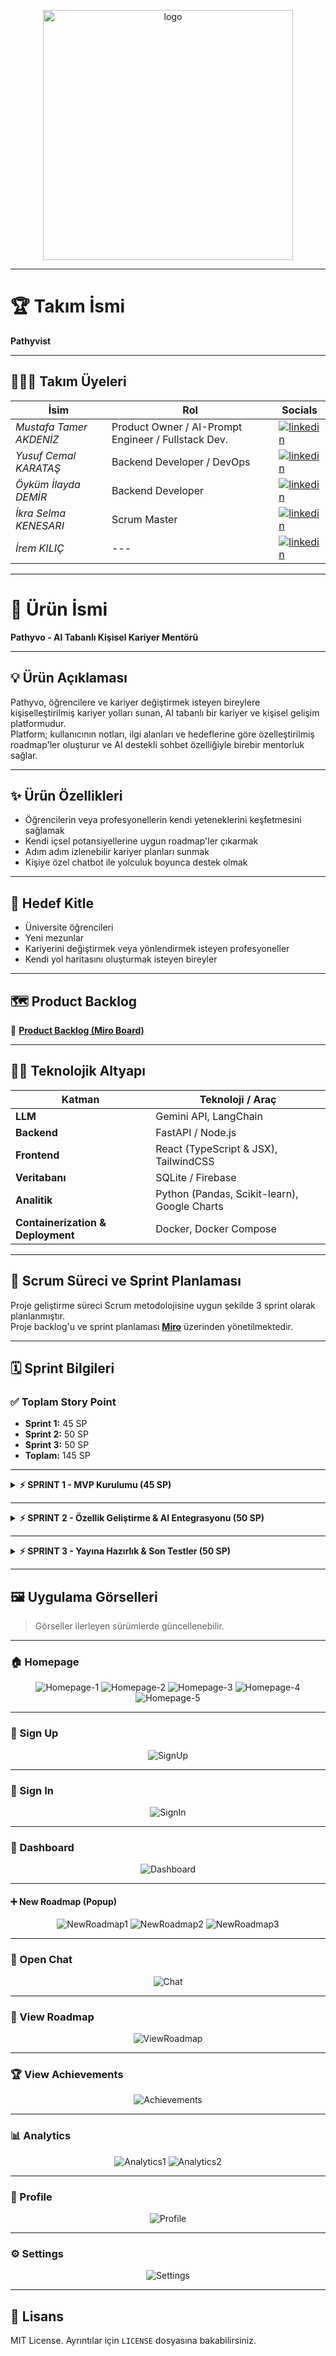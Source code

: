 <p align="center">
     <img src="https://github.com/user-attachments/assets/90ead193-6d6d-4333-8237-4d10f5de5440" alt="logo" width="400"/>
</p>

---

# 🏆 Takım İsmi

**Pathyvist**

---

## 🧑‍🤝‍🧑 Takım Üyeleri

| İsim                    | Rol                                                 | Socials                                                                                                                                                          |
| ----------------------- | --------------------------------------------------- | ---------------------------------------------------------------------------------------------------------------------------------------------------------------- |
| _Mustafa Tamer AKDENİZ_ | Product Owner / AI-Prompt Engineer / Fullstack Dev. | [![linkedin](https://github.com/user-attachments/assets/3baa645a-33bc-4786-8327-cb0f92356f0a)](https://www.linkedin.com/in/tamerakdeniz/)                        |
| _Yusuf Cemal KARATAŞ_   | Backend Developer / DevOps                          | [![linkedin](https://github.com/user-attachments/assets/3baa645a-33bc-4786-8327-cb0f92356f0a)](https://www.linkedin.com/in/yusuf-cemal-karatas/)                 |
| _Öyküm İlayda DEMİR_    | Backend Developer                                   | [![linkedin](https://github.com/user-attachments/assets/3baa645a-33bc-4786-8327-cb0f92356f0a)](https://www.linkedin.com/in/öyküm-ilayda-demir-5a7aba2a0/)        |
| _İkra Selma KENESARI_   | Scrum Master                                        | [![linkedin](https://github.com/user-attachments/assets/3baa645a-33bc-4786-8327-cb0f92356f0a)](https://www.linkedin.com/in/ikraselma1)                           |
| _İrem KILIÇ_            | ---                                                 | [![linkedin](https://github.com/user-attachments/assets/3baa645a-33bc-4786-8327-cb0f92356f0a)](https://www.linkedin.com/in/irem-k%C4%B1l%C4%B1%C3%A7-18757a256/) |

---

# 🚀 Ürün İsmi

**Pathyvo - AI Tabanlı Kişisel Kariyer Mentörü**

---

## 💡 Ürün Açıklaması

Pathyvo, öğrencilere ve kariyer değiştirmek isteyen bireylere kişiselleştirilmiş kariyer yolları sunan, AI tabanlı bir kariyer ve kişisel gelişim platformudur.  
Platform; kullanıcının notları, ilgi alanları ve hedeflerine göre özelleştirilmiş roadmap'ler oluşturur ve AI destekli sohbet özelliğiyle birebir mentorluk sağlar.

---

## ✨ Ürün Özellikleri

- Öğrencilerin veya profesyonellerin kendi yeteneklerini keşfetmesini sağlamak
- Kendi içsel potansiyellerine uygun roadmap'ler çıkarmak
- Adım adım izlenebilir kariyer planları sunmak
- Kişiye özel chatbot ile yolculuk boyunca destek olmak

---

## 🎯 Hedef Kitle

- Üniversite öğrencileri
- Yeni mezunlar
- Kariyerini değiştirmek veya yönlendirmek isteyen profesyoneller
- Kendi yol haritasını oluşturmak isteyen bireyler

---

## 🗺️ Product Backlog

🔗 **[Product Backlog (Miro Board)](https://miro.com/app/live-embed/uXjVIkGKydQ=/?embedMode=view_only_without_ui&moveToViewport=-3790%2C-427%2C7123%2C3550&embedId=848849262162)**

---

## 👨‍💻 Teknolojik Altyapı

| Katman                            | Teknoloji / Araç                             |
| --------------------------------- | -------------------------------------------- |
| **LLM**                           | Gemini API, LangChain                        |
| **Backend**                       | FastAPI / Node.js                            |
| **Frontend**                      | React (TypeScript & JSX), TailwindCSS        |
| **Veritabanı**                    | SQLite / Firebase                            |
| **Analitik**                      | Python (Pandas, Scikit-learn), Google Charts |
| **Containerization & Deployment** | Docker, Docker Compose                       |

---

## 💼 Scrum Süreci ve Sprint Planlaması

Proje geliştirme süreci Scrum metodolojisine uygun şekilde 3 sprint olarak planlanmıştır.  
Proje backlog'u ve sprint planlaması **[Miro](https://miro.com/app/live-embed/uXjVIkGKydQ=/?embedMode=view_only_without_ui&moveToViewport=-3790%2C-427%2C7123%2C3550&embedId=848849262162)** üzerinden yönetilmektedir.

---

## 🗓 Sprint Bilgileri

### ✅ Toplam Story Point

- **Sprint 1:** 45 SP
- **Sprint 2:** 50 SP
- **Sprint 3:** 50 SP
- **Toplam:** 145 SP

---

<details>
<summary><strong>⚡️ SPRINT 1 - MVP Kurulumu (45 SP)</strong></summary>

### 🎯 Sprint Amacı

- Minimum Viable Product (MVP) altyapısını kurmak
- Temel kullanıcı akışını hazırlamak

### 🛠️ Ana Görevler

- Proje yapısının kurulumu (Frontend & Backend)
- Landing page tasarımı ve geliştirmesi
- Dashboard temel layout geliştirmesi
- LLM entegrasyonlarının temel API bağlantıları
- Temel kullanıcı kayıt ve oturum işlemleri
- Roadmap placeholder yapısı
- Chat sisteminin temel ekran tasarımı ve dummy veri entegrasyonu

### ✍🏻 Sprint Notları

- Sprint başlangıcında kapsam ve öncelikler netleştirildi.
- Backend ve frontend entegrasyonu için temel bağlantılar kuruldu.
- Kullanılan teknolojiler ve kullanım alanları:
  - **Python (FastAPI)**: Backend API geliştirmesi ve iş mantığı
  - **React (TypeScript)**: Kullanıcı arayüzü geliştirmesi
  - **TailwindCSS**: Hızlı ve esnek arayüz tasarımı
  - **SQLite**: Prototip veri saklama ve hızlı kurulum için hafif veritabanı
  - **JWT Token Authentication**: Kullanıcı kimlik doğrulama ve oturum yönetimi
- Proje yönetimi ve süreç takibi için **GitHub Projects** kullanılmasına karar verildi.
- Sprint planlama, roadmap ve task detaylandırma süreçlerinde **Miro** aktif şekilde kullanıldı.
- Planlanan işlerin büyük çoğunluğu başarıyla tamamlandı, bazı küçük görevler ikinci sprint’e devredildi.
- Ekip içi iletişim düzenli **Daily Scrum** toplantılarıyla (Google Meet) sürdürüldü, ayrıca anlık koordinasyon için WhatsApp grubu kullanıldı.

### 🎯 Sprint Tahmini Story Point

- Toplam: **45 SP**

### ✅ Sprint Tamamlama Mantığı

Sprint 1, planlanan 45 SP'nin %70'inden fazlası tamamlanarak başarıyla sonlandırılmıştır.  
Tamamlanamayan işler sonraki sprint'e taşınmış, bu sayede akışın sürekliliği korunmuştur.  
Tamamlama ölçütü; önceden belirlenen fonksiyonların çalışır ve test edilebilir olmasıdır.

### ✅ Çıktılar

- Çalışan ilk versiyon dashboard
- Bağlantılı dummy chat akışı
- Örnek roadmap görüntüleme

### 🤝🏻 Daily Scrum

Daily Scrum toplantıları Google Meet üzerinden yapılmaktadır.  
Günlük WhatsApp yazışmaları ve toplantı kayıtları [Google Drive](https://drive.google.com/drive/folders/1Owg14139fcCrq8VjDjp0u50jFioauFm0?usp=sharing)’da toplanmaktadır.

### 🖼️ Sprint Board Görselleri

<p align="center">
  <img src="https://github.com/user-attachments/assets/294b1f48-672f-4a9a-b2a0-ed24adebe3f0" alt="Sprint-1 Dashboard"/><br>
  <sub>🔎 Sprint 1 planlama ve görevlerin board görünümü</sub>
</p>

---

<p align="center">
  <img src="https://github.com/user-attachments/assets/a305e1c5-b413-45b0-afa1-863e876c92ec" alt="End of the Sprint-1"/><br>
  <sub>✅ Sprint 1 tamamlandıktan sonraki son durum</sub>
</p>

### 🧐 Sprint Review

Sprint Review toplantısına Mustafa Tamer Akdeniz, Yusuf Cemal Karataş, Öyküm İlayda Demir, İkra Selma Kenesarı ve İrem Kılıç katılmıştır.  
Toplantıda, sprint çıktıları ve genel ilerleme değerlendirilmiştir. Güncel tasarım ve projenin gidişatı ekip ve paydaşlar tarafından beğenilmiş, mevcut yön üzerinde devam edilmesine karar verilmiştir.  
Tamamlanamayan görevler, öncelikli olarak 2. sprint’e devredilmiştir. Ayrıca, eklenmesi gereken yeni özellikler ve çıkarılması planlanan özellikler üzerine konuşulmuş ve bu konularda yeni task'lar tanımlanmıştır.

### 🔄 Sprint Retrospective

Sprint Retrospective oturumunda; ekip, tamamlanamayan görevlerin 2. sprint'te öncelikli olarak ele alınacağını belirtmiştir.  
Özellikle frontend geliştirmelerinin hızlandırılması ve backend entegrasyonu test edilebilirliğinin artırılması için çalışmaya hazır bir yapı oluşturulması kararlaştırılmıştır.  
Görev dağılımı konusunda herhangi bir değişikliğe gidilmemiş, mevcut dağılımın yeterli olduğu vurgulanmıştır.  
2. sprint için tasarım ve genel planlama konuşulmuş, motivasyon yüksek şekilde yeni sprint'e geçilmesine karar verilmiştir.

---

### 🚀 Ürüne Eklenen Özellikler (Sprint Sonu Ekran Görüntüleri)

<p align="center">
  <img src="https://github.com/user-attachments/assets/84da9e0a-2d8d-41a8-b7ca-a626a3d7665b">
</p>

<p align="center">
  <img src="https://github.com/user-attachments/assets/cfc603e9-348c-4468-a7a8-7d0a976e57c7">
</p>

<p align="center">
  <img src="https://github.com/user-attachments/assets/49b670ea-7b2a-491a-81c9-0da0153c753a">
</p>

<p align="center">
  <img src="https://github.com/user-attachments/assets/f394003f-4745-43b9-afad-1ef4aba304ba">
</p>

<p align="center">
  <img src="https://github.com/user-attachments/assets/c0b02632-22d0-4e40-83cd-60b0ad9fbc56">
</p>

<p align="center">
  <img src="https://github.com/user-attachments/assets/d326fd99-dd34-4f86-9ed6-0714596c63ed">
</p>

<p align="center">
  <img src="https://github.com/user-attachments/assets/7cf4e55d-af3f-4d25-8515-c8eb5f9700f8">
</p>

<p align="center">
  <img src="https://github.com/user-attachments/assets/b5f3ca51-7850-4e86-bbba-a93d63a3a89f">
</p>

</details>

---

<details>
<summary><strong>⚡️ SPRINT 2 - Özellik Geliştirme & AI Entegrasyonu (50 SP)</strong></summary>

### 🎯 Sprint Amacı

- AI tabanlı öneri ve roadmap akışını devreye almak
- Kullanıcı etkileşimini artıracak fonksiyonları aktif hale getirmek

### 🛠️ Ana Görevler

- AI chat bot geliştirmesi (frontend & backend)
- Roadmap oluşturma algoritması
- Kullanıcı bazlı roadmap detay ekranları
- Chat ekranında roadmap side panel entegrasyonu
- Kullanıcı kayıt ekranının backend'e bağlanması
- FastAPI endpoint sınırlandırması
- Konuşma geçmişinin veritabanına eklenmesi
- Test case’lerin hazırlanması
- Kullanıcı profiline özel test senaryoları
- LLM & Backend entegrasyonlarının tamamlanması
- Takım rolleri güncellemesi, aktif olmayan üyelerin belirlenmesi

### ✍🏻 Sprint Notları

- Sprint başlangıcında roadmap oluşturma ve chatbot modülleri önceliklendirildi.
- Chat ekranında roadmap side panel entegrasyonu başarıyla yapıldı.
- Kullanıcı kayıt ekranı backend’e başarıyla bağlandı.
- FastAPI endpoint’lerine erişim sınırlandırmaları getirildi.
- Konuşma geçmişi, kullanıcı bazlı olarak veritabanına eklendi.
- PyTest ile test senaryoları geliştirildi.
- LLM (Gemini API) & Backend entegrasyonu başarıyla tamamlandı.
- İlgi alanı güncelleme ekranı ve kurs/kaynak öneri API’si kapsam dışına alındı.
- Takım içinde rol güncellemeleri yapılarak aktif olmayan üyeler belirlendi.
- Proje yönetimi ve süreç takibi için GitHub Projects ve Miro aktif şekilde kullanılmaya devam etti.
- Günlük Scrum toplantıları Google Meet üzerinden devam etti, anlık iletişim için WhatsApp grubu kullanıldı.

### 🎯 Sprint Tahmini Story Point

- Toplam: **50 SP**

### ✅ Sprint Tamamlama Mantığı

Sprint 2, planlanan 50 SP’nin %90’ından fazlası başarıyla tamamlanarak sonlandırılmıştır.  
Tamamlanamayan işler (hata ve edge case yönetimi) bir sonraki sprint’e devredilmiştir.  
Tamamlama ölçütü; önceden belirlenen fonksiyonların çalışır ve test edilebilir olmasıdır.

### ✅ Çıktılar

- Roadmap oluşturma algoritması teknik altyapısı kuruldu
- Kullanıcı bazlı roadmap detay ekranları oluşturuldu
- Chat ekranına roadmap side panel entegrasyonu başarıyla yapıldı
- API çağrılarının tamamlanması ve testlerinin yazılması
- Backend fonksiyonları için kapsamlı test dosyaları hazırlandı

### 🤝🏻 Daily Scrum

Daily Scrum toplantıları **Google Meet** üzerinden yapılmaktadır.  
Günlük yazışmalar ve toplantı kayıtları [Google Drive](https://drive.google.com/drive/folders/13dtKtvmZWRzEGQWnk_iphIlVbCHLM7zB?usp=sharing) üzerinde saklanmaktadır.

### 🖼️ Sprint Board Görselleri

<p align="center">
  <img src="https://github.com/user-attachments/assets/8d86ea34-f185-4a4f-b6dc-44f9a2c244b9" alt="Sprint-1 Dashboard"/><br>
  <sub>🔎 Sprint-2 planlama ve görevlerin board görünümü</sub>
</p>

---

<p align="center">
  <img src="https://github.com/user-attachments/assets/fb20439b-1060-4494-b3a1-74821046f0bb" alt="Sprint-2 Dashboard"/><br>
  <sub>✅ Sprint-2 tamamlandıktan sonraki son durum</sub>
</p>

---

### 🧐 Sprint Review

Sprint Review toplantısına Mustafa Tamer Akdeniz, Yusuf Cemal Karataş, Öyküm İlayda Demir, İkra Selma Kenesarı katılmıştır.  
Toplantıda sprint çıktıları ve uygulamanın geldiği nokta değerlendirilmiştir.  
Tasarım, kullanıcı akışı ve teknik ilerleme ekip ve paydaşlar tarafından olumlu karşılanmıştır.  
Tamamlanamayan görevler üçüncü sprint’e taşınmış, ek ihtiyaçlara yönelik yeni task'lar tanımlanmıştır.

### 🔄 Sprint Retrospective

Sprint Retrospective oturumunda; test senaryoları, roadmap algoritması ve UI entegrasyonlarının ekip verimliliğine katkısı vurgulanmıştır.  
İletişim ve görev yönetimi konusunda olumlu geri bildirimler alınmıştır.  
Üçüncü sprint’te hata yönetimi, performans optimizasyonu ve kullanıcı deneyimini artıracak mikro animasyonlara odaklanılması planlanmıştır.  
Görev dağılımı büyük oranda korunmuş, motivasyon yüksek şekilde yeni sprint’e geçilmiştir.

---

### 🚀 Ürüne Eklenen Özellikler (Sprint Sonu Ekran Görüntüleri)

<p align="center">
  <img alt="Roadmap-Interest" src="https://github.com/user-attachments/assets/a9e8c24a-03fd-4d11-9986-f940ad3d1cfe" />
  <br>
  <img alt="Roadmap-Interest-2" src="https://github.com/user-attachments/assets/40f1cec7-b68d-4b20-9971-1f387c0078e7" />
  <br>
  <img alt="Roadmap" src="https://github.com/user-attachments/assets/72cacbaf-489b-475c-a459-956c0a55e994" />
  <br>
  <sub>💡 Bu görseller, sprint sonunda platforma entegre edilen yeni roadmap özelliklerini göstermektedir.</sub>
</p>

</details>

---

<details>
<summary><strong>⚡️ SPRINT 3 - Yayına Hazırlık & Son Testler (50 SP)</strong></summary>

### 🎯 Sprint Amacı

- Analytics ve Achievements ekranlarının geliştirilerek kullanıcıya veri odaklı geri bildirim sunulması
- LLM etkileşimi, prompt kontrolü ve roadmap yönetimi gibi temel işlevlerin son kullanıcı senaryolarıyla test edilmesi
- Uygulamanın performans, güvenlik ve hata yönetimi açısından optimize edilmesi
- Tüm platform bileşenlerinin entegre edilerek uygulamanın yayına hazır son haline getirilmesi

### 🛠️ Ana Görevler

- LLM servislerinin kontrolü ve prompt kalitesi iyileştirmesi
- Hata ve edge case senaryolarının yazılması
- Performans optimizasyonları
- Gelişmiş loglama ve analitik altyapısı
- Responsive ve mobil uyumluluk son kontrolleri
- Profile Page, Settings Page, View Achievements ve Analytics Page ekranlarının tamamlanması
- Analytics sayfası için milestone grafiklerinin entegrasyonu
- Test senaryolarının tamamlanması
- DevOps süreçleri ve projenin dockerize edilmesi
- Son kullanıcı testleri (UAT)
- Lansman öncesi kapsamlı hata avı

### ✍🏻 Sprint Notları

- LLM servisleri test edildi, prompt akışı optimize edilerek daha doğru yanıtlar alınması sağlandı.
- Sistem genelinde yaygın ve özel hata senaryoları oluşturuldu ve uygulamaya entegre edildi.
- Backend sorgularında optimizasyonlar yapılarak hız artışı sağlandı.
- Analytics modülünde milestone tabanlı grafik gösterimi aktif hale getirildi.
- Tüm sayfalar farklı cihazlarda responsive testlerden geçirildi.
- Kullanıcı profil sayfası, ayarlar ve başarı ekranları başarıyla oluşturuldu.
- PyTest altyapısı ile test senaryoları tüm modülleri kapsayacak şekilde genişletildi.
- Docker yapılandırması tamamlandı ve CI/CD süreci tanımlandı.
- UAT sürecinde alınan geri bildirimlere göre düzeltmeler uygulandı.
- Uygulama yayına hazır hale getirildi.

### 🎯 Sprint Tahmini Story Point

- Toplam: **50 SP**

### ✅ Sprint Tamamlama Mantığı

Sprint 3, planlanan görevlerin tamamı bitirilerek %100 başarıyla tamamlanmıştır.  
Sprint boyunca kullanıcı deneyimini doğrudan etkileyen son kontroller, testler ve LLM davranışı optimize edilmiştir.  
Uygulamanın ilk sürümü yayına hazır olacak şekilde teslim edilmiştir.

### ✅ Çıktılar

- LLM servisleri stabil hale getirildi ve prompt yönetimi geliştirildi
- Edge case & hata senaryoları oluşturulup test edildi
- Tüm backend ve frontend modülleri için performans iyileştirildi
- Analytics Page tamamlandı, milestone grafik yapısı eklendi
- Kullanıcı odaklı sayfalar: Profile, Settings, View Achievements hazırlandı
- Mobil uyumluluk ve responsive yapılar son kez kontrol edildi
- PyTest test dosyaları tüm sistem bileşenlerini kapsayacak şekilde tamamlandı
- Dockerfile ve deploy betikleri ile uygulama dockerize edildi
- UAT süreci yürütüldü, raporlanan sorunlar giderildi
- Yayın öncesi son hata avı süreci başarıyla tamamlandı

### 🤝🏻 Daily Scrum

Daily Scrum toplantıları **Google Meet** üzerinden yapılmaktadır.  
Günlük yazışmalar ve toplantı kayıtları [Google Drive](https://drive.google.com/drive/folders/1ydRLTnpVa4aC6fRHT6GeEhaVTEBKHOP6?usp=sharing) üzerinde saklanmaktadır.

### 🖼️ Sprint Board Görselleri

<p align="center">
  <img src="https://github.com/user-attachments/assets/3rd-sprint-start-board.png" alt="Sprint-3 Start Board"/><br>
  <sub>🔎 Sprint-3 başlarken görev planlaması</sub>
</p>

---

<p align="center">
  <img src="https://github.com/user-attachments/assets/3rd-sprint-done-board.png" alt="Sprint-3 Done Board"/><br>
  <sub>✅ Sprint-3 tamamlandıktan sonraki görev durumu</sub>
</p>

---

### 🧐 Sprint Review

Sprint Review toplantısına Mustafa Tamer Akdeniz, Yusuf Cemal Karataş, Öyküm İlayda Demir, İkra Selma Kenesarı katılmıştır.  
Toplantıda sprint çıktıları detaylı şekilde değerlendirilmiş, özellikle LLM davranışı ve analitik modülün başarısı vurgulanmıştır.  
Uygulamanın kararlı bir şekilde yayına alınabileceği kanaatine varılmıştır.  
Yayın süreci için roadmap güncellenmiş ve planlar netleştirilmiştir.

### 🔄 Sprint Retrospective

Retrospective oturumunda; test süreçlerinin yoğunluğu, DevOps altyapısının kurulumu ve ekip koordinasyonunun başarıyla sağlanması vurgulanmıştır.  
Zamanlama ve iş bölümü açısından ideal bir sprint deneyimi yaşanmıştır.  
Ürünün son haline ulaşmasında bu sprintin belirleyici olduğu ifade edilmiştir.  
Ekipteki motivasyon yüksek kalmış, iş birliği güçlü şekilde korunmuştur.

---

### 🚀 Ürüne Eklenen Özellikler (Sprint Sonu Ekran Görüntüleri)

<p align="center">
  <img alt="Achievements" src="https://github.com/user-attachments/assets/ce62c5b0-e200-43d0-aa54-f0ea80208b5e" />
  <br>
  <img alt="Analytics1" src="https://github.com/user-attachments/assets/e2074f6f-663b-4c60-88b0-f3f53b9952e8" />
  <img alt="Analytics2" src="https://github.com/user-attachments/assets/5f533122-3934-45d2-afd7-867171f3d4f2" />
  <br>
  <img alt="Profile" src="https://github.com/user-attachments/assets/3e9fa95a-86dc-4160-be26-5f3b66fa5680" />
  <br>
  <img alt="Settings" src="https://github.com/user-attachments/assets/fa59eda7-cbaa-432e-881b-885ded7661f1" />
  <br>
  <sub>🛠️ Bu görseller, sprint sonunda entegre edilen analiz, başarımlar, profil ve ayarlar bileşenlerini göstermektedir.</sub>
</p>

</details>

---

## 🖼 Uygulama Görselleri

> Görseller ilerleyen sürümlerde güncellenebilir.

---

### 🏠 Homepage

<p align="center">
  <img alt="Homepage-1" src="https://github.com/user-attachments/assets/79abd774-31c7-4c7f-b23a-49f0b931fbdd" />
  <img alt="Homepage-2" src="https://github.com/user-attachments/assets/6ec0d871-541a-43c7-ab93-6d7239239ae4" />
  <img alt="Homepage-3" src="https://github.com/user-attachments/assets/c8764c66-8a45-4031-89d1-9abb6d88999f" />
  <img alt="Homepage-4" src="https://github.com/user-attachments/assets/8d8c1d74-80be-4f41-b823-50b1d0332c41" />
  <img alt="Homepage-5" src="https://github.com/user-attachments/assets/899c28a7-0898-4432-bbed-75d27a12041c" />
</p>

---

### 🔑 Sign Up

<p align="center">
  <img alt="SignUp" src="https://github.com/user-attachments/assets/b5f3ca51-7850-4e86-bbba-a93d63a3a89f" />
</p>

---

### 🔑 Sign In

<p align="center">
  <img alt="SignIn" src="https://github.com/user-attachments/assets/62ec1e33-324d-4d5c-b3ab-5f55be2ca733" />
</p>

---

### 📄 Dashboard

<p align="center">
  <img alt="Dashboard" src="https://github.com/user-attachments/assets/1b47b0b6-1ca3-4c69-bd64-68bed36a2ae0" />
</p>

---

#### ➕ New Roadmap (Popup)

<p align="center">
  <img alt="NewRoadmap1" src="https://github.com/user-attachments/assets/72c98e30-f3fb-4d98-a068-0d32ce34cbc4" />
  <img alt="NewRoadmap2" src="https://github.com/user-attachments/assets/2d4d187f-12d8-48a5-88e6-e7930485ba50" />
  <img alt="NewRoadmap3" src="https://github.com/user-attachments/assets/35d508de-759a-4b51-a522-77a6e7598c82" />
</p>

---

### 💬 Open Chat

<p align="center">
  <img alt="Chat" src="https://github.com/user-attachments/assets/7292ab49-3c83-4efc-97be-bde5b6d4f386" />
</p>

---

### 📌 View Roadmap

<p align="center">
  <img alt="ViewRoadmap" src="https://github.com/user-attachments/assets/470b5403-0ad6-40b6-9d79-e3681d05b2fe" />
</p>

---

### 🏆 View Achievements

<p align="center">
  <img alt="Achievements" src="https://github.com/user-attachments/assets/ce62c5b0-e200-43d0-aa54-f0ea80208b5e" />
</p>

---

### 📊 Analytics

<p align="center">
  <img alt="Analytics1" src="https://github.com/user-attachments/assets/e2074f6f-663b-4c60-88b0-f3f53b9952e8" />
  <img alt="Analytics2" src="https://github.com/user-attachments/assets/5f533122-3934-45d2-afd7-867171f3d4f2" />
</p>

---

### 🙍 Profile

<p align="center">
  <img alt="Profile" src="https://github.com/user-attachments/assets/3e9fa95a-86dc-4160-be26-5f3b66fa5680" />
</p>

---

### ⚙️ Settings

<p align="center">
  <img alt="Settings" src="https://github.com/user-attachments/assets/fa59eda7-cbaa-432e-881b-885ded7661f1" />
</p>

---

## 📄 Lisans

MIT License. Ayrıntılar için `LICENSE` dosyasına bakabilirsiniz.
